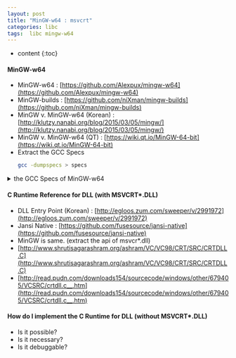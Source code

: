 ```yaml
---
layout: post
title: "MinGW-w64 : msvcrt"
categories: libc
tags:  libc mingw-w64
---
```


* content
{:toc}


#### MinGW-w64

* MinGW-w64 : [https://github.com/Alexpux/mingw-w64](https://github.com/Alexpux/mingw-w64)
* MinGW-builds : [https://github.com/niXman/mingw-builds](https://github.com/niXman/mingw-builds)
* MinGW v. MinGW-w64 (Korean) : [http://klutzy.nanabi.org/blog/2015/03/05/mingw/](http://klutzy.nanabi.org/blog/2015/03/05/mingw/)
* MinGW v. MinGW-w64 (QT) : [https://wiki.qt.io/MinGW-64-bit](https://wiki.qt.io/MinGW-64-bit)
* Extract the GCC Specs
  ```bash
  gcc -dumpspecs > specs
  ```

<details><summary>the GCC Specs of MinGW-w64</summary>
<div markdown="1">

```bash
*asm:
%{m32:--32} %{m64:--64}

*asm_debug:
%{!g0:%{gstabs*:--gstabs}%{!gstabs*:%{g*:--gdwarf2}}} %{fdebug-prefix-map=*:--debug-prefix-map %*}

*asm_final:
%{gsplit-dwarf: 
       objcopy --extract-dwo 	 %{c:%{o*:%*}%{!o*:%b%O}}%{!c:%U%O} 	 %{c:%{o*:%:replace-extension(%{o*:%*} .dwo)}%{!o*:%b.dwo}}%{!c:%b.dwo} 
       objcopy --strip-dwo 	 %{c:%{o*:%*}%{!o*:%b%O}}%{!c:%U%O}     }

*asm_options:
%{-target-help:%:print-asm-header()} %{v} %{w:-W} %{I*} %a %Y %{c:%W{o*}%{!o*:-o %w%b%O}}%{!c:-o %d%w%u%O}

*invoke_as:
%{!fwpa:   %{fcompare-debug=*|fdump-final-insns=*:%:compare-debug-dump-opt()}   %{!S:-o %|.s |
 as %(asm_options) %m.s %A }  }

*cpp:
%{posix:-D_POSIX_SOURCE} %{mthreads:-D_MT} %{municode:-DUNICODE} %{!no-pthread:-D_REENTRANT} %{pthread:-U_REENTRANT} 

*cpp_options:
%(cpp_unique_options) %1 %{m*} %{std*&ansi&trigraphs} %{W*&pedantic*} %{w} %{f*} %{g*:%{!g0:%{g*} %{!fno-working-directory:-fworking-directory}}} %{O*} %{undef} %{save-temps*:-fpch-preprocess}

*cpp_debug_options:
%{d*}

*cpp_unique_options:
%{!Q:-quiet} %{nostdinc*} %{C} %{CC} %{v} %{I*&F*} %{P} %I %{MD:-MD %{!o:%b.d}%{o*:%.d%*}} %{MMD:-MMD %{!o:%b.d}%{o*:%.d%*}} %{M} %{MM} %{MF*} %{MG} %{MP} %{MQ*} %{MT*} %{!E:%{!M:%{!MM:%{!MT:%{!MQ:%{MD|MMD:%{o*:-MQ %*}}}}}}} %{remap} %{g3|ggdb3|gstabs3|gcoff3|gxcoff3|gvms3:-dD} %{!iplugindir*:%{fplugin*:%:find-plugindir()}} %{H} %C %{D*&U*&A*} %{i*} %Z %i %{fmudflap:-D_MUDFLAP -include mf-runtime.h} %{fmudflapth:-D_MUDFLAP -D_MUDFLAPTH -include mf-runtime.h} %{E|M|MM:%W{o*}}

*trad_capable_cpp:
cc1 -E %{traditional|traditional-cpp:-traditional-cpp}

*cc1:
%(cc1_cpu) 

*cc1_options:
%{pg:%{fomit-frame-pointer:%e-pg and -fomit-frame-pointer are incompatible}} %{!iplugindir*:%{fplugin*:%:find-plugindir()}} %1 %{!Q:-quiet} %{!dumpbase:-dumpbase %B} %{d*} %{m*} %{aux-info*} %{fcompare-debug-second:%:compare-debug-auxbase-opt(%b)}  %{!fcompare-debug-second:%{c|S:%{o*:-auxbase-strip %*}%{!o*:-auxbase %b}}}%{!c:%{!S:-auxbase %b}}  %{g*} %{O*} %{W*&pedantic*} %{w} %{std*&ansi&trigraphs} %{v:-version} %{pg:-p} %{p} %{f*} %{undef} %{Qn:-fno-ident} %{Qy:} %{-help:--help} %{-target-help:--target-help} %{-version:--version} %{-help=*:--help=%*} %{!fsyntax-only:%{S:%W{o*}%{!o*:-o %b.s}}} %{fsyntax-only:-o %j} %{-param*} %{fmudflap|fmudflapth:-fno-builtin -fno-merge-constants} %{coverage:-fprofile-arcs -ftest-coverage}

*cc1plus:


*link_gcc_c_sequence:
%G %L %G

*link_ssp:
%{fstack-protector|fstack-protector-all:-lssp_nonshared -lssp}

*endfile:
%{Ofast|ffast-math|funsafe-math-optimizations:crtfastmath.o%s}   crtend.o%s

*link:
%{!m32:-m i386pep} %{m32:-m i386pe} %{mwindows:--subsystem windows}   %{mconsole:--subsystem console}   %{shared: %{mdll: %eshared and mdll are not compatible}}   %{shared: --shared} %{mdll:--dll}   %{static:-Bstatic} %{!static:-Bdynamic}   %{shared|mdll: %{!m32:-e DllMainCRTStartup} %{m32:-e _DllMainCRTStartup@12} --enable-auto-image-base}   %(shared_libgcc_undefs)

*lib:
%{pg:-lgmon} %{!no-pthread:-lpthread} %{pthread: } %{mwindows:-lgdi32 -lcomdlg32} -ladvapi32 -lshell32 -luser32 -lkernel32 -liconv

*mfwrap:
 %{static: %{fmudflap|fmudflapth:  --wrap=malloc --wrap=free --wrap=calloc --wrap=realloc --wrap=mmap --wrap=mmap64 --wrap=munmap --wrap=alloca} %{fmudflapth: --wrap=pthread_create}} %{fmudflap|fmudflapth: --wrap=main}

*mflib:
%{fmudflap|fmudflapth: -export-dynamic}

*link_gomp:


*libgcc:
%{mthreads:-lmingwthrd} -lmingw32      %{static|static-libgcc:-lgcc -lgcc_eh}  %{!static:    %{!static-libgcc:      %{!shared:        %{!shared-libgcc:-lgcc -lgcc_eh}        %{shared-libgcc:-lgcc_s -lgcc}       }      %{shared:-lgcc_s -lgcc}     }   }     -lmoldname -lmingwex -lmsvcrt

*startfile:
%{shared|mdll:dllcrt2%O%s}   %{!shared:%{!mdll:%{!municode:crt2%O%s}}}   %{!shared:%{!mdll:%{municode:crt2u%O%s}}}   %{pg:gcrt2%O%s}   crtbegin.o%s

*cross_compile:
0

*version:
4.8.1

*multilib:
. !m64 !m32;64:../lib m64 !m32;32:../lib32 !m64 m32;

*multilib_defaults:
m64

*multilib_extra:


*multilib_matches:
m64 m64;m32 m32;

*multilib_exclusions:


*multilib_options:
m64/m32

*multilib_reuse:


*linker:
collect2

*linker_plugin_file:


*lto_wrapper:


*lto_gcc:


*link_libgcc:
%D

*md_exec_prefix:


*md_startfile_prefix:


*md_startfile_prefix_1:


*startfile_prefix_spec:


*sysroot_spec:
--sysroot=%R

*sysroot_suffix_spec:


*sysroot_hdrs_suffix_spec:


*self_spec:


*cc1_cpu:
%{march=native:%>march=native %:local_cpu_detect(arch)   %{!mtune=*:%>mtune=native %:local_cpu_detect(tune)}} %{mtune=native:%>mtune=native %:local_cpu_detect(tune)}

*shared_libgcc_undefs:


*link_command:
%{!fsyntax-only:%{!c:%{!M:%{!MM:%{!E:%{!S:    %(linker) %{!fno-use-linker-plugin:%{flto|flto=*|fuse-linker-plugin:     -plugin %(linker_plugin_file)     -plugin-opt=%(lto_wrapper)     -plugin-opt=-fresolution=%u.res     %{!nostdlib:%{!nodefaultlibs:%:pass-through-libs(%(link_gcc_c_sequence))}}     }}%{flto|flto=*:%<fcompare-debug*}     %{flto} %{flto=*} %l %{pie:-pie} %{fuse-ld=*:-fuse-ld=%*}    %X %{o*} %{e*} %{N} %{n} %{r}    %{s} %{t} %{u*} %{z} %{Z} %{!nostdlib:%{!nostartfiles:%S}}    %{static:} %{L*} %(mfwrap) %(link_libgcc) %{!nostdlib:%{!nodefaultlibs:%{fsanitize=address:}     %{fsanitize=thread:}}} %o    %{fopenmp|ftree-parallelize-loops=*:%:include(libgomp.spec)%(link_gomp)}    %{fgnu-tm:%:include(libitm.spec)%(link_itm)}    %(mflib)  %{fsplit-stack: --wrap=pthread_create}    %{fprofile-arcs|fprofile-generate*|coverage:-lgcov} %{!nostdlib:%{!nodefaultlibs:%{fsanitize=address:%{static-libasan:-Bstatic} -lasan %{static-libasan:-Bdynamic}    %{static:%ecannot specify -static with -fsanitize=address}    %{fsanitize=thread:%e-fsanitize=address is incompatible with -fsanitize=thread}}    %{fsanitize=thread:%{static-libtsan:-Bstatic} -ltsan %{static-libtsan:-Bdynamic}    %{!pie:%{!shared:%e-fsanitize=thread linking must be done with -pie or -shared}}}}}     %{!nostdlib:%{!nodefaultlibs:%(link_ssp) %(link_gcc_c_sequence)}}    %{!nostdlib:%{!nostartfiles:%E}} %{T*} }}}}}}

```

</div>
</details>


#### C Runtime Reference for DLL (with MSVCRT*.DLL)

* DLL Entry Point (Korean) : [http://egloos.zum.com/sweeper/v/2991972](http://egloos.zum.com/sweeper/v/2991972)
* Jansi Native : [https://github.com/fusesource/jansi-native](https://github.com/fusesource/jansi-native)
* MinGW is same. (extract the api of msvcr*.dll)
* [http://www.shrutisagarashram.org/ashram/VC/VC98/CRT/SRC/CRTDLL.C](http://www.shrutisagarashram.org/ashram/VC/VC98/CRT/SRC/CRTDLL.C)
* [http://read.pudn.com/downloads154/sourcecode/windows/other/679405/VCSRC/crtdll.c__.htm](http://read.pudn.com/downloads154/sourcecode/windows/other/679405/VCSRC/crtdll.c__.htm)


#### How do I implement the C Runtime for DLL (without MSVCRT*.DLL)

* Is it possible?
* Is it necessary?
* Is it debuggable?
